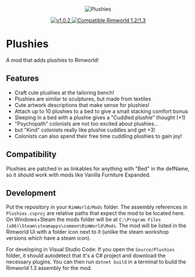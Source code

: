 <p align="center">
    <img src="https://steamuserimages-a.akamaihd.net/ugc/1648839814002163309/364DFD2C42A908873D1D10D52EADF3EBCC82E83E/" alt="Plushies" />
</p>

<p align="center">
	<a href="https://github.com/Two-Kay/plushiesMod/releases/">
		<img src="https://img.shields.io/badge/release-1.0.2-4BC51D.svg?style=flat" alt="v1.0.2" />
  </a>
  <a href="https://steamcommunity.com/sharedfiles/filedetails/?id=2259582816">
    <img src="https://img.shields.io/badge/RimWorld-1.2/1.3-purple.svg?longCache=true&style=plastic)" alt="Compatible Rimworld 1.2/1.3" />
  </a>
</p>

# Plushies

A mod that adds plushies to Rimworld!

## Features

- Craft cute plushies at the tailoring bench!
- Plushies are similar to sculptures, but made from textiles
- Cute artwork descriptions that make sense for plushies!
- Attach up to 10 plushies to a bed to give a small stacking comfort bonus
- Sleeping in a bed with a plushie gives a "Cuddled plushie" thought (+1)
- "Psychopath" colonists are not too excited about plushies...
- but "Kind" colonists really like plushie cuddles and get +3!
- Colonists can also spend their free time cuddling plushies to gain joy!

## Compatibility

Plushies are patched in as linkables for anything with "Bed" in the defName, so it should work with mods like Vanilla Furniture Expanded.

## Development

Put the repository in your `RimWorld/Mods` folder. The assembly references in `Plushies.csproj` are relative paths that expect the mod to be located here. On Windows+Steam the mods folder will be at `C:\Program Files (x86)\Steam\steamapps\common\RimWorld\Mods`. The mod will be listed in the Rimworld UI with a folder icon next to it (unlike the steam workshop versions which have a steam icon).

For developing in Visual Studio Code: If you open the `Source/Plushies` folder, it should autodetect that it's a C# project and download the necessary plugins. You can then run `dotnet build` in a terminal to build the Rimworld 1.3 assembly for the mod.